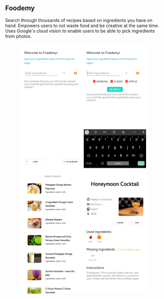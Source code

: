 ## Foodemy

Search through thousands of recipes based on ingredients you have on hand. Empowers users to not waste food and be creative at the same time. Uses Google's cloud vision to enable users to be able to pick ingredients from photos. 
<p align="center">
  <img src="app-1.png" alt="drawing" width="200"/><img src="app-2.png" alt="drawing" width="200"/><img src="app-3.png" alt="drawing" width="200"/><img src="app-4.png" alt="drawing" width="200"/>
</p>

